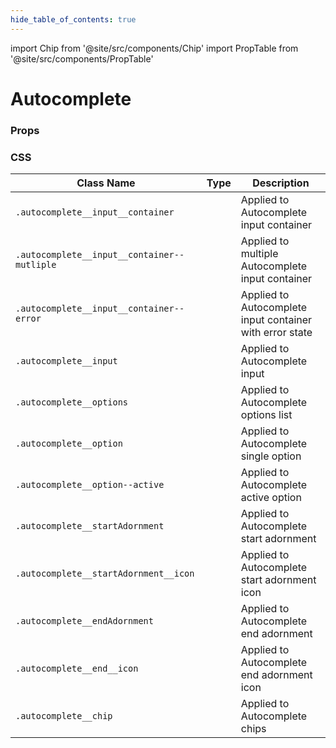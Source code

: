 ```yaml
---
hide_table_of_contents: true
---
```


import Chip from '@site/src/components/Chip'
import PropTable from '@site/src/components/PropTable'

# Autocomplete

### Props
<PropTable displayName="Autocomplete"/>

### CSS

| Class Name                                  | Type                    | Description                                              |
|---------------------------------------------|-------------------------|----------------------------------------------------------|
| `.autocomplete__input__container`           | <Chip />                | Applied to Autocomplete input container                  |
| `.autocomplete__input__container--mutliple` | <Chip type='variant' /> | Applied to multiple Autocomplete input container         |
| `.autocomplete__input__container--error`    | <Chip type='variant' /> | Applied to Autocomplete input container with error state |
| `.autocomplete__input`                      | <Chip />                | Applied to  Autocomplete input                           |
| `.autocomplete__options`                    | <Chip />                | Applied to Autocomplete options list                     |
| `.autocomplete__option`                     | <Chip />                | Applied to Autocomplete single option                    |
| `.autocomplete__option--active`             | <Chip type='variant' /> | Applied to Autocomplete active option                    |
| `.autocomplete__startAdornment`             | <Chip />                | Applied to Autocomplete start adornment                  |
| `.autocomplete__startAdornment__icon`       | <Chip />                | Applied to Autocomplete start adornment icon             |
| `.autocomplete__endAdornment`               | <Chip />                | Applied to Autocomplete end adornment                    |
| `.autocomplete__end__icon`                  | <Chip />                | Applied to Autocomplete end adornment icon               |
| `.autocomplete__chip`                       | <Chip />                | Applied to Autocomplete chips                            |
